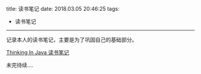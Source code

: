 title: 读书笔记
date: 2018.03.05 20:46:25
tags:
- 读书笔记
---

记录本人的读书笔记，主要是为了巩固自己的基础部分。

[Thinking In Java 读书笔记](http://xiaweizi.cn/categories/Thinking-In-Java-%E8%AF%BB%E4%B9%A6%E7%AC%94%E8%AE%B0/)

未完待续....
